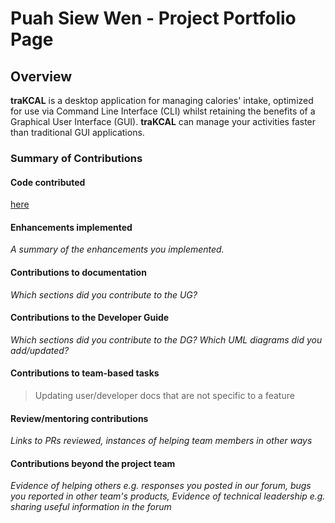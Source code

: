 # Puah Siew Wen - Project Portfolio Page

## Overview
**traKCAL** is a desktop application for managing calories' intake, optimized for use via Command Line Interface (CLI) whilst retaining the benefits of a Graphical User Interface (GUI). 
**traKCAL** can manage your activities faster than traditional GUI applications.

### Summary of Contributions

#### Code contributed

[here](https://nus-cs2113-ay2021s1.github.io/tp-dashboard/#breakdown=true&search=e0425705&sort=groupTitle&sortWithin=title&since=2020-09-27&timeframe=commit&mergegroup=&groupSelect=groupByRepos&checkedFileTypes=docs~functional-code~test-code~other)

#### Enhancements implemented

*A summary of the enhancements you implemented.*

#### Contributions to documentation

*Which sections did you contribute to the UG?*

#### Contributions to the Developer Guide

*Which sections did you contribute to the DG? Which UML diagrams did you add/updated?*

#### Contributions to team-based tasks

>Updating user/developer docs that are not specific to a feature

#### Review/mentoring contributions

*Links to PRs reviewed, instances of helping team members in other ways*

#### Contributions beyond the project team

*Evidence of helping others e.g. responses you posted in our forum, bugs you reported in other team's products,*
*Evidence of technical leadership e.g. sharing useful information in the forum*
